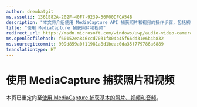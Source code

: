 ```yaml
---
author: drewbatgit
ms.assetid: 1361E82A-202F-40F7-9239-56F00DFCA54B
description: "本文将介绍使用 MediaCapture API 捕获照片和视频的操作步骤，包括初始化和关闭 MediaCapture 以及处理设备方向的更改。"
title: "使用 MediaCapture 捕获照片和视频"
redirect_url: https://msdn.microsoft.com/windows/uwp/audio-video-camera/basic-photo-video-and-audio-capture-with-mediacapture/
ms.openlocfilehash: f60152ea846ccd7031f804b45f66dd31e6b4b832
ms.sourcegitcommit: 909d859a0f11981a8d1beac0da35f779786a6889
translationtype: HT
---
```

# <a name="capture-photos-and-video-with-mediacapture"></a>使用 MediaCapture 捕获照片和视频

本页已重定向至[使用 MediaCapture 捕获基本的照片、视频和音频](basic-photo-video-and-audio-capture-with-MediaCapture.md)。
